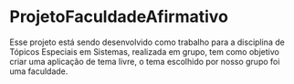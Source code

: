 # ProjetoFaculdadeAfirmativo
Esse projeto está sendo desenvolvido como trabalho para a disciplina de Tópicos Especiais em Sistemas, realizada em grupo, tem como objetivo criar uma aplicação de tema livre, o tema escolhido por nosso grupo foi uma faculdade.
